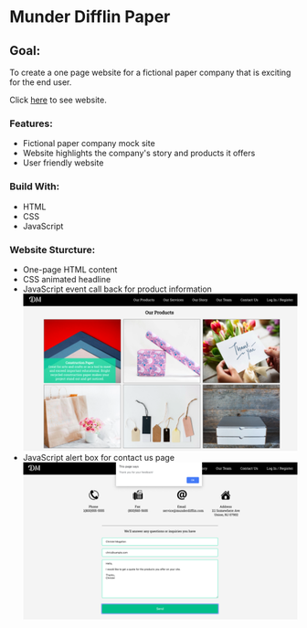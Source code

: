 # Munder Difflin Paper

## Goal: 
To create a one page website for a fictional paper company that is exciting for the end user.

Click [here](https://christel-m.github.io/Munder-Difflin/index.html) to see website.

### Features:
* Fictional paper company mock site
* Website highlights the company's story and products it offers
* User friendly website

### Build With: 
* HTML
* CSS
* JavaScript

### Website Sturcture:
* One-page HTML content
* CSS animated headline
* JavaScript event call back for product information
![Product Page](https://github.com/Christel-M/Munder-Difflin/blob/master/images/DM-products.png)
* JavaScript alert box for contact us page
![Product Page](https://github.com/Christel-M/Munder-Difflin/blob/master/images/DM-feedbackresponse.png)
